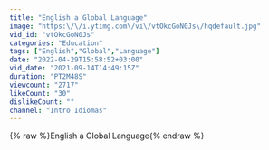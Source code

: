 ```yaml
---
title: "English a Global Language"
image: "https:\/\/i.ytimg.com\/vi\/vtOkcGoN0Js\/hqdefault.jpg"
vid_id: "vtOkcGoN0Js"
categories: "Education"
tags: ["English","Global","Language"]
date: "2022-04-29T15:58:52+03:00"
vid_date: "2021-09-14T14:49:15Z"
duration: "PT2M48S"
viewcount: "2717"
likeCount: "30"
dislikeCount: ""
channel: "Intro Idiomas"
---
```

{% raw %}English a Global Language{% endraw %}
